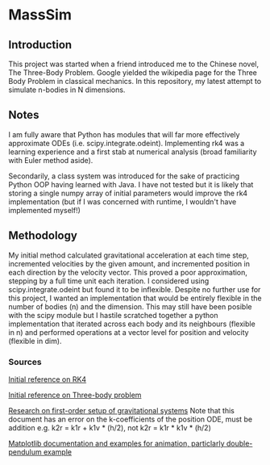 # MassSim

## Introduction
This project was started when a friend introduced me to the Chinese novel, The Three-Body Problem. Google yielded the wikipedia page for the Three Body Problem in classical mechanics. In this repository, my latest attempt to simulate n-bodies in N dimensions.

## Notes
I am fully aware that Python has modules that will far more effectively approximate ODEs (i.e. scipy.integrate.odeint). Implementing rk4 was a learning experience and a first stab at numerical analysis (broad familiarity with Euler method aside).

Secondarily, a class system was introduced for the sake of practicing Python OOP having learned with Java. I have not tested but it is likely that storing a single numpy array of initial parameters would improve the rk4 implementation (but if I was concerned with runtime, I wouldn't have implemented myself!)

## Methodology
My initial method calculated gravitational acceleration at each time step, incremented velocities by the given amount, and incremented position in each direction by the velocity vector. This proved a poor approximation, stepping by a full time unit each iteration. I considered using scipy.integrate.odeint but found it to be inflexible. Despite no further use for this project, I wanted an implementation that would be entirely flexible in the number of bodies (n) and the dimension. This may still have been posible with the scipy module but I hastile scratched together a python implementation that iterated across each body and its neighbours (flexible in n) and performed operations at a vector level for position and velocity (flexible in dim).

### Sources
[Initial reference on RK4](https://en.wikipedia.org/wiki/Runge%E2%80%93Kutta_methods)

[Initial reference on Three-body problem](https://en.wikipedia.org/wiki/Three-body_problem)

[Research on first-order setup of gravitational systems](http://spiff.rit.edu/richmond/nbody/OrbitRungeKutta4.pdf) Note that this document has an error on the k-coefficients of the position ODE, must be addition e.g. k2r = k1r + k1v * (h/2), not k2r = k1r * k1v * (h/2)

[Matplotlib documentation and examples for animation, particlarly double-pendulum example](https://matplotlib.org/3.1.1/gallery/animation/double_pendulum_sgskip.html)
